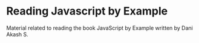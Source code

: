 # Reading Javascript by Example

Material related to reading the book JavaScript by Example written by Dani Akash S.

